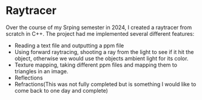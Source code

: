 # Raytracer

Over the course of my Srping semester in 2024, I created a raytracer from scratch in C++. The project had me implemented several different features:
- Reading a text file and outputting a ppm file
- Using forward raytracing, shooting a ray from the light to see if it hit the object, otherwise we would use the objects ambient light for its color.
- Texture mapping, taking different ppm files and mapping them to triangles in an image.
- Reflections
- Refractions(This was not fully completed but is something I would like to come back to one day and complete)
